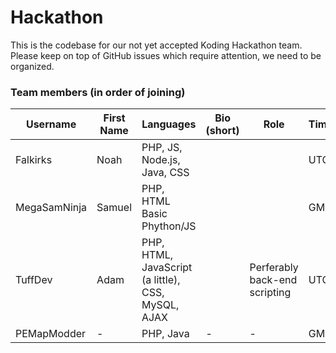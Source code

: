 Hackathon
=========

This is the codebase for our not yet accepted Koding Hackathon team. Please keep on top of GitHub issues which require attention, we need to be organized.

### Team members (in order of joining)

| Username | First Name |  Languages | Bio (short) | Role | Timezone | Email (or other contact) |
| -------- | ---------- | ---------- | ----------- | ---- | -------- | ------------------------ |
| Falkirks | Noah | PHP, JS, Node.js, Java, CSS | | | UTC-8 | falkirknh@gmail.com |
| MegaSamNinja | Samuel | PHP, HTML Basic Phython/JS | | | GMT+11 | Samuel_ipad2@hotmail.com |
| TuffDev | Adam  | PHP, HTML, JavaScript (a little), CSS, MySQL, AJAX | | Perferably back-end scripting  | UTC-4 | cooladam98@gmail.com |
| PEMapModder | - | PHP, Java | - | - | GMT+8 | pemapmodder1970@gmail.com |
